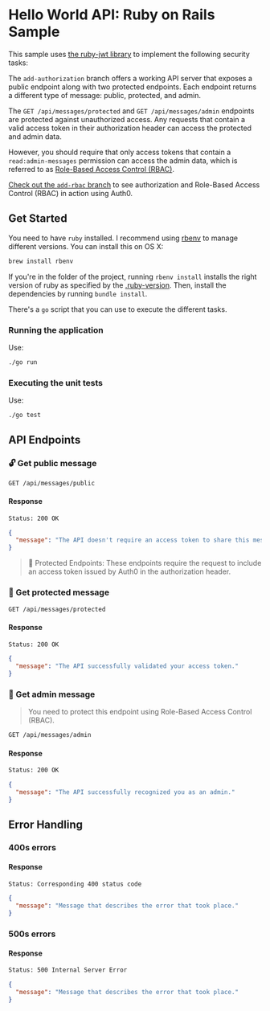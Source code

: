 # Hello World API: Ruby on Rails Sample

This sample uses [the ruby-jwt library](https://github.com/jwt/ruby-jwt) to implement the following security tasks:

The `add-authorization` branch offers a working API server that exposes a public endpoint along with two protected endpoints. Each endpoint returns a different type of message: public, protected, and admin.

The `GET /api/messages/protected` and `GET /api/messages/admin` endpoints are protected against unauthorized access. Any requests that contain a valid access token in their authorization header can access the protected and admin data.

However, you should require that only access tokens that contain a `read:admin-messages` permission can access the admin data, which is referred to as [Role-Based Access Control (RBAC)](https://auth0.com/docs/authorization/rbac/).

[Check out the `add-rbac` branch]() to see authorization and Role-Based Access Control (RBAC) in action using Auth0.

## Get Started

You need to have `ruby` installed. I recommend using [rbenv](https://github.com/rbenv/rbenv) to manage different versions. You can install this on OS X:

```bash
brew install rbenv
```

If you're in the folder of the project, running `rbenv install` installs the right version of ruby as specified by the [.ruby-version](./.ruby-version). Then, install the dependencies by running `bundle install`.

There's a `go` script that you can use to execute the different tasks.

### Running the application

Use:

```bash
./go run
```

### Executing the unit tests

Use:

```bash
./go test
```

## API Endpoints

### 🔓 Get public message

```bash
GET /api/messages/public
```

#### Response

```bash
Status: 200 OK
```

```json
{
  "message": "The API doesn't require an access token to share this message."
}
```

> 🔐 Protected Endpoints: These endpoints require the request to include an access token issued by Auth0 in the authorization header.

### 🔐 Get protected message

```bash
GET /api/messages/protected
```

#### Response

```bash
Status: 200 OK
```

```json
{
  "message": "The API successfully validated your access token."
}
```

### 🔐 Get admin message

> You need to protect this endpoint using Role-Based Access Control (RBAC).

```bash
GET /api/messages/admin
```

#### Response

```bash
Status: 200 OK
```

```json
{
  "message": "The API successfully recognized you as an admin."
}
```

## Error Handling

### 400s errors

#### Response

```bash
Status: Corresponding 400 status code
```

```json
{
  "message": "Message that describes the error that took place."
}
```

### 500s errors

#### Response

```bash
Status: 500 Internal Server Error
```

```json
{
  "message": "Message that describes the error that took place."
}
```
